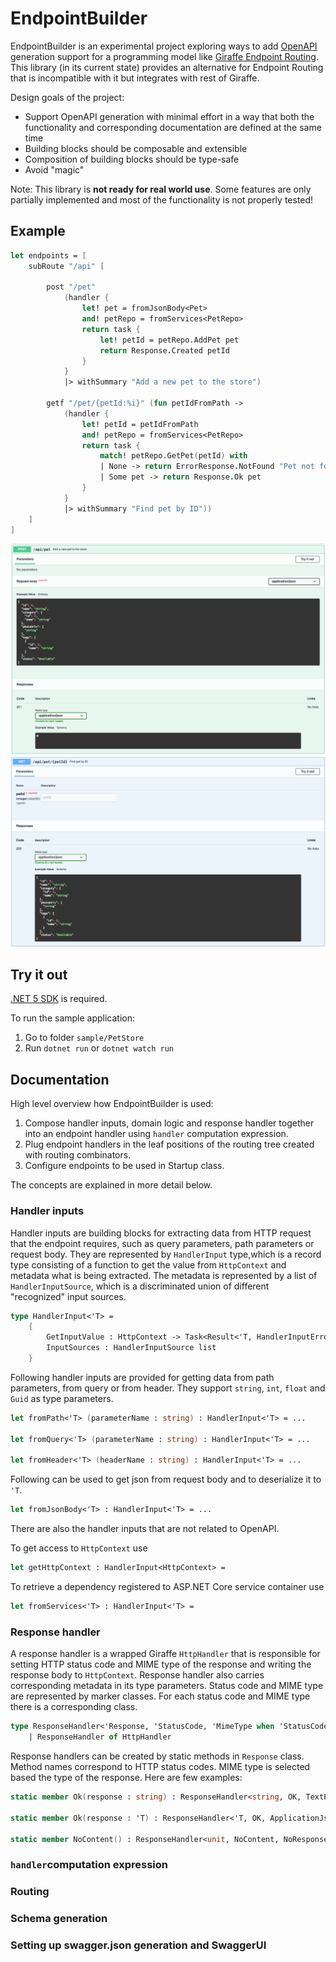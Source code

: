 # EndpointBuilder

EndpointBuilder is an experimental project exploring ways to add [OpenAPI](https://swagger.io/docs/specification/about/) generation support for a programming model like [Giraffe Endpoint Routing](https://github.com/giraffe-fsharp/Giraffe/blob/master/DOCUMENTATION.md#endpoint-routing). This library (in its current state) provides an alternative for Endpoint Routing that is incompatible with it but integrates with rest of Giraffe.

Design goals of the project:
- Support OpenAPI generation with minimal effort in a way that both the functionality and corresponding documentation are defined at the same time
- Building blocks should be composable and extensible
- Composition of building blocks should be type-safe
- Avoid "magic"

Note: This library is **not ready for real world use**. Some features are only partially implemented and most of the functionality is not properly tested! 

## Example

```fsharp
let endpoints = [
    subRoute "/api" [

        post "/pet"
            (handler {
                let! pet = fromJsonBody<Pet>
                and! petRepo = fromServices<PetRepo>
                return task {
                    let! petId = petRepo.AddPet pet
                    return Response.Created petId
                }
            }
            |> withSummary "Add a new pet to the store")

        getf "/pet/{petId:%i}" (fun petIdFromPath ->
            (handler {
                let! petId = petIdFromPath
                and! petRepo = fromServices<PetRepo>
                return task {
                    match! petRepo.GetPet(petId) with
                    | None -> return ErrorResponse.NotFound "Pet not found"
                    | Some pet -> return Response.Ok pet
                }
            }
            |> withSummary "Find pet by ID"))
    ]
]
```
![OpenAPI documentation for POST endpoint](/docs/images/example_screenshot_post.png)
![OpenAPI documentation for GET endpoint](/docs/images/example_screenshot_get.png)

## Try it out

[.NET 5 SDK](https://dotnet.microsoft.com/download/dotnet/5.0) is required.

To run the sample application:
 1. Go to folder `sample/PetStore`
 2. Run `dotnet run` or `dotnet watch run`

## Documentation

High level overview how EndpointBuilder is used:
1. Compose handler inputs, domain logic and response handler together into an endpoint handler using `handler` computation expression.
2. Plug endpoint handlers in the leaf positions of the routing tree created with routing combinators.
3. Configure endpoints to be used in Startup class.

The concepts are explained in more detail below.

### Handler inputs

Handler inputs are building blocks for extracting data from HTTP request that the endpoint requires, such as query parameters, path parameters or request body. They are represented by `HandlerInput` type,which is a record type consisting of a function to get the value from `HttpContext` and metadata what is being extracted. The metadata is represented by a list of `HandlerInputSource`, which is a discriminated union of different "recognized" input sources.

```fsharp
type HandlerInput<'T> =
    {
        GetInputValue : HttpContext -> Task<Result<'T, HandlerInputError list>>
        InputSources : HandlerInputSource list
    }
```

Following handler inputs are provided for getting data from path parameters, from query or from header. They support `string`, `int`, `float` and `Guid` as type parameters.

```fsharp
let fromPath<'T> (parameterName : string) : HandlerInput<'T> = ...

let fromQuery<'T> (parameterName : string) : HandlerInput<'T> = ...

let fromHeader<'T> (headerName : string) : HandlerInput<'T> = ...
```

Following can be used to get json from request body and to deserialize it to `'T`.

```fsharp
let fromJsonBody<'T> : HandlerInput<'T> = ...
```

There are also the handler inputs that are not related to OpenAPI.

To get access to `HttpContext` use

```fsharp
let getHttpContext : HandlerInput<HttpContext> =
```

To retrieve a dependency registered to ASP.NET Core service container use

```fsharp
let fromServices<'T> : HandlerInput<'T> =
```

### Response handler

A response handler is a wrapped Giraffe `HttpHandler` that is responsible for setting HTTP status code and MIME type of the response and writing the response body to `HttpContext`. Response handler also carries corresponding metadata in its type parameters. Status code and MIME type are represented by marker classes. For each status code and MIME type there is a corresponding class.

```fsharp
type ResponseHandler<'Response, 'StatusCode, 'MimeType when 'StatusCode :> StatusCode and 'MimeType :> MimeType> =
    | ResponseHandler of HttpHandler
```

Response handlers can be created by static methods in `Response` class. Method names correspond to HTTP status codes. MIME type is selected based the type of the response. Here are few examples:

```fsharp
static member Ok(response : string) : ResponseHandler<string, OK, TextPlain> = ...

static member Ok(response : 'T) : ResponseHandler<'T, OK, ApplicationJson> = ...

static member NoContent() : ResponseHandler<unit, NoContent, NoResponseBody> = ...
```

### `handler`computation expression

### Routing

### Schema generation

### Setting up swagger.json generation and SwaggerUI


